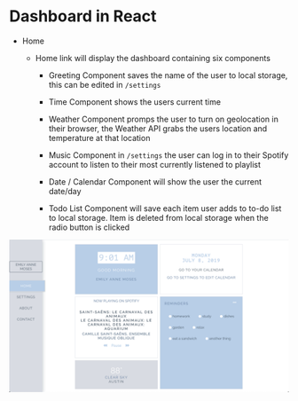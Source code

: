 # Dashboard in React

* Home

    * Home link will display the dashboard containing six components
            
        * Greeting Component saves the name of the user to local storage, this can be edited in `/settings`

        * Time Component shows the users current time

        * Weather Component promps the user to turn on geolocation in their browser, the Weather API grabs the users location and temperature at that location

        * Music Component in `/settings` the user can log in to their Spotify account to listen to their most currently listened to playlist

        * Date / Calendar Component will show the user the current date/day

        * Todo List Component will save each item user adds to to-do list to local storage. Item is deleted from local storage when the radio button is clicked

![image of dashboard](app.png "Dashboard Image")

